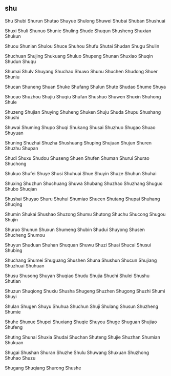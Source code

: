 shu
---

Shu Shubi Shurun Shutao Shuyue Shulong Shuwei Shubai Shuban Shushuai

Shuxi Shuli Shunuo Shunie Shuling Shude Shuqun Shusheng Shuxian Shukun

Shuou Shunian Shulou Shuce Shuhou Shufu Shutai Shudan Shugu Shulin

Shuchuan Shujing Shukuang Shuluo Shupeng Shunan Shuxiao Shuqin Shudun Shuqu

Shumai Shulv Shuyang Shuchao Shuwo Shunu Shuchen Shudong Shuer Shuniu

Shucan Shuneng Shuan Shuke Shufang Shulun Shute Shudao Shume Shuya

Shucao Shuzhou Shujiu Shuqiu Shufan Shushuo Shuwen Shuxin Shuhong Shule

Shuzeng Shujian Shuying Shuheng Shuken Shuju Shuda Shupu Shushang Shushi

Shuwai Shuming Shupo Shuqi Shukang Shusai Shuzhuo Shugao Shuao Shuyuan

Shuning Shuzhai Shuzha Shushuang Shuping Shujuan Shujun Shuren Shuzhu Shupan

Shudi Shuxu Shudou Shuseng Shuen Shufen Shuman Shurui Shurao Shuchong

Shukuo Shufei Shuye Shusi Shuhuai Shue Shuyin Shuze Shuhun Shuhai

Shuxing Shuzhun Shuchuang Shuwa Shubang Shuzhao Shuzhang Shuguo Shubo   Shuqian

Shushai Shuyao Shuru Shuhui Shumiao Shucen Shutang Shupai Shuhang Shuqing

Shumin Shukai Shushao Shuzong Shumu Shutong Shuchu Shucong Shugou Shujin

Shuruo Shunun Shuxun Shumeng Shubin Shudui Shuyong Shusen Shucheng Shumou

Shuyun Shuduan Shuhan Shuquan Shuwu Shuzi Shuai Shucai Shusui Shubing

Shuchang Shumei Shuguang Shushen Shuna Shushun Shucun Shujiang Shuzhuai Shuhuan

Shusu Shusong Shuyan Shuqiao Shudu Shujia Shuchi Shulei Shushu Shutian

Shuzun Shuqiong Shuxiu Shusha Shugeng Shuzhen Shugong Shuzhi Shumi Shuyi

Shulan Shugen Shuyu Shuhua Shuchun Shuji Shulang Shusun Shuzheng Shumie

Shuhe Shuxue Shupei Shuxiang Shuqie Shuyou Shuge Shuguan Shujiao Shufeng

Shuting Shunai Shuxia Shudai Shuchan Shuteng Shujie Shuzhan Shumian Shukuan

Shugai Shushan Shuran Shuzhe Shulu Shuwang Shuxuan Shuzhong Shuhao Shuzu

Shugang Shuqiang Shurong Shushe 